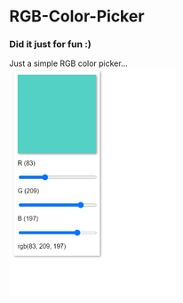 # RGB-Color-Picker
### Did it just for fun :)
 Just a simple RGB color picker...
<img src="/assets/Screenshot.png" alt="Screenshot" width="300">
